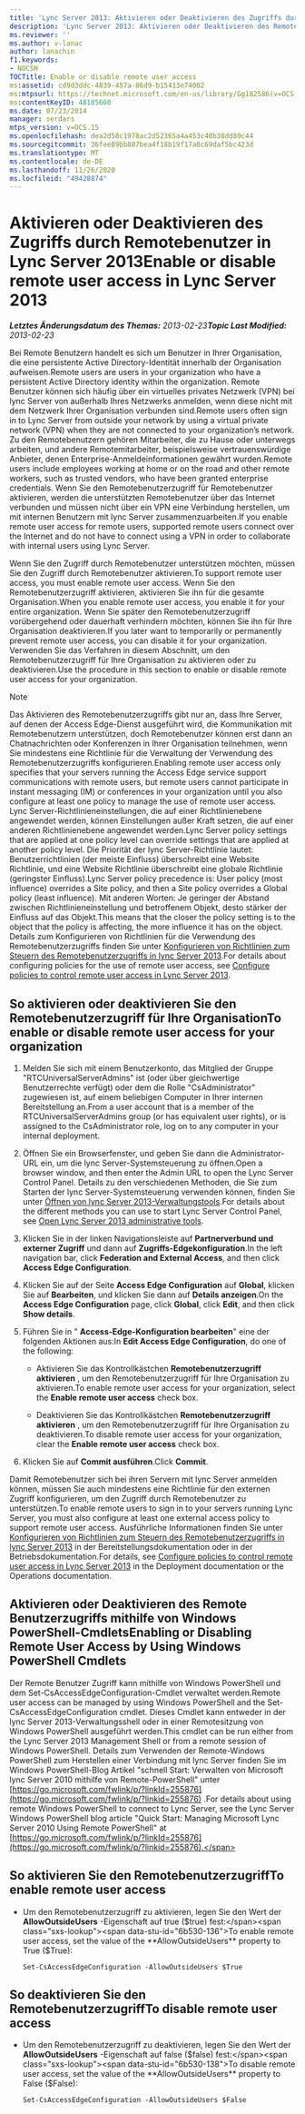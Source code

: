```yaml
---
title: 'Lync Server 2013: Aktivieren oder Deaktivieren des Zugriffs durch Remotebenutzer'
description: 'Lync Server 2013: Aktivieren oder Deaktivieren des Remotebenutzerzugriffs'
ms.reviewer: ''
ms.author: v-lanac
author: lanachin
f1.keywords:
- NOCSH
TOCTitle: Enable or disable remote user access
ms:assetid: cd9d3ddc-4839-457a-86d9-b15413e74002
ms:mtpsurl: https://technet.microsoft.com/en-us/library/Gg182586(v=OCS.15)
ms:contentKeyID: 48185660
ms.date: 07/23/2014
manager: serdars
mtps_version: v=OCS.15
ms.openlocfilehash: dea2d58c1978ac2d52365a4a453c40b38dd89c44
ms.sourcegitcommit: 36fee89bb887bea4f18b19f17a8c69daf5bc423d
ms.translationtype: MT
ms.contentlocale: de-DE
ms.lasthandoff: 11/26/2020
ms.locfileid: "49428874"
---
```

# <a name="enable-or-disable-remote-user-access-in-lync-server-2013"></a><span data-ttu-id="6b530-103">Aktivieren oder Deaktivieren des Zugriffs durch Remotebenutzer in Lync Server 2013</span><span class="sxs-lookup"><span data-stu-id="6b530-103">Enable or disable remote user access in Lync Server 2013</span></span>

<div data-xmlns="http://www.w3.org/1999/xhtml">

<div class="topic" data-xmlns="http://www.w3.org/1999/xhtml" data-msxsl="urn:schemas-microsoft-com:xslt" data-cs="https://msdn.microsoft.com/">

<div data-asp="https://msdn2.microsoft.com/asp">



</div>

<div id="mainSection">

<div id="mainBody"><span data-ttu-id="6b530-104">

<span> </span></span><span class="sxs-lookup"><span data-stu-id="6b530-104">

<span> </span></span></span>

<span data-ttu-id="6b530-105">_**Letztes Änderungsdatum des Themas:** 2013-02-23_</span><span class="sxs-lookup"><span data-stu-id="6b530-105">_**Topic Last Modified:** 2013-02-23_</span></span>

<span data-ttu-id="6b530-106">Bei Remote Benutzern handelt es sich um Benutzer in Ihrer Organisation, die eine persistente Active Directory-Identität innerhalb der Organisation aufweisen.</span><span class="sxs-lookup"><span data-stu-id="6b530-106">Remote users are users in your organization who have a persistent Active Directory identity within the organization.</span></span> <span data-ttu-id="6b530-107">Remote Benutzer können sich häufig über ein virtuelles privates Netzwerk (VPN) bei lync Server von außerhalb Ihres Netzwerks anmelden, wenn diese nicht mit dem Netzwerk Ihrer Organisation verbunden sind.</span><span class="sxs-lookup"><span data-stu-id="6b530-107">Remote users often sign in to Lync Server from outside your network by using a virtual private network (VPN) when they are not connected to your organization’s network.</span></span> <span data-ttu-id="6b530-108">Zu den Remotebenutzern gehören Mitarbeiter, die zu Hause oder unterwegs arbeiten, und andere Remotemitarbeiter, beispielsweise vertrauenswürdige Anbieter, denen Enterprise-Anmeldeinformationen gewährt wurden.</span><span class="sxs-lookup"><span data-stu-id="6b530-108">Remote users include employees working at home or on the road and other remote workers, such as trusted vendors, who have been granted enterprise credentials.</span></span> <span data-ttu-id="6b530-109">Wenn Sie den Remotebenutzerzugriff für Remotebenutzer aktivieren, werden die unterstützten Remotebenutzer über das Internet verbunden und müssen nicht über ein VPN eine Verbindung herstellen, um mit internen Benutzern mit lync Server zusammenzuarbeiten.</span><span class="sxs-lookup"><span data-stu-id="6b530-109">If you enable remote user access for remote users, supported remote users connect over the Internet and do not have to connect using a VPN in order to collaborate with internal users using Lync Server.</span></span>

<span data-ttu-id="6b530-110">Wenn Sie den Zugriff durch Remotebenutzer unterstützen möchten, müssen Sie den Zugriff durch Remotebenutzer aktivieren.</span><span class="sxs-lookup"><span data-stu-id="6b530-110">To support remote user access, you must enable remote user access.</span></span> <span data-ttu-id="6b530-111">Wenn Sie den Remotebenutzerzugriff aktivieren, aktivieren Sie ihn für die gesamte Organisation.</span><span class="sxs-lookup"><span data-stu-id="6b530-111">When you enable remote user access, you enable it for your entire organization.</span></span> <span data-ttu-id="6b530-112">Wenn Sie später den Remotebenutzerzugriff vorübergehend oder dauerhaft verhindern möchten, können Sie ihn für Ihre Organisation deaktivieren.</span><span class="sxs-lookup"><span data-stu-id="6b530-112">If you later want to temporarily or permanently prevent remote user access, you can disable it for your organization.</span></span> <span data-ttu-id="6b530-113">Verwenden Sie das Verfahren in diesem Abschnitt, um den Remotebenutzerzugriff für Ihre Organisation zu aktivieren oder zu deaktivieren.</span><span class="sxs-lookup"><span data-stu-id="6b530-113">Use the procedure in this section to enable or disable remote user access for your organization.</span></span>

<div>


> [!NOTE]  
> <span data-ttu-id="6b530-114">Das Aktivieren des Remotebenutzerzugriffs gibt nur an, dass Ihre Server, auf denen der Access Edge-Dienst ausgeführt wird, die Kommunikation mit Remotebenutzern unterstützen, doch Remotebenutzer können erst dann an Chatnachrichten oder Konferenzen in Ihrer Organisation teilnehmen, wenn Sie mindestens eine Richtlinie für die Verwaltung der Verwendung des Remotebenutzerzugriffs konfigurieren.</span><span class="sxs-lookup"><span data-stu-id="6b530-114">Enabling remote user access only specifies that your servers running the Access Edge service support communications with remote users, but remote users cannot participate in instant messaging (IM) or conferences in your organization until you also configure at least one policy to manage the use of remote user access.</span></span> <span data-ttu-id="6b530-115">Lync Server-Richtlinieneinstellungen, die auf einer Richtlinienebene angewendet werden, können Einstellungen außer Kraft setzen, die auf einer anderen Richtlinienebene angewendet werden.</span><span class="sxs-lookup"><span data-stu-id="6b530-115">Lync Server policy settings that are applied at one policy level can override settings that are applied at another policy level.</span></span> <span data-ttu-id="6b530-116">Die Priorität der lync Server-Richtlinie lautet: Benutzerrichtlinien (der meiste Einfluss) überschreibt eine Website Richtlinie, und eine Website Richtlinie überschreibt eine globale Richtlinie (geringster Einfluss).</span><span class="sxs-lookup"><span data-stu-id="6b530-116">Lync Server policy precedence is: User policy (most influence) overrides a Site policy, and then a Site policy overrides a Global policy (least influence).</span></span> <span data-ttu-id="6b530-117">Mit anderen Worten: Je geringer der Abstand zwischen Richtlinieneinstellung und betroffenem Objekt, desto stärker der Einfluss auf das Objekt.</span><span class="sxs-lookup"><span data-stu-id="6b530-117">This means that the closer the policy setting is to the object that the policy is affecting, the more influence it has on the object.</span></span> <span data-ttu-id="6b530-118">Details zum Konfigurieren von Richtlinien für die Verwendung des Remotebenutzerzugriffs finden Sie unter <A href="lync-server-2013-configure-policies-to-control-remote-user-access.md">Konfigurieren von Richtlinien zum Steuern des Remotebenutzerzugriffs in lync Server 2013</A>.</span><span class="sxs-lookup"><span data-stu-id="6b530-118">For details about configuring policies for the use of remote user access, see <A href="lync-server-2013-configure-policies-to-control-remote-user-access.md">Configure policies to control remote user access in Lync Server 2013</A>.</span></span>



</div>

<div>

## <a name="to-enable-or-disable-remote-user-access-for-your-organization"></a><span data-ttu-id="6b530-119">So aktivieren oder deaktivieren Sie den Remotebenutzerzugriff für Ihre Organisation</span><span class="sxs-lookup"><span data-stu-id="6b530-119">To enable or disable remote user access for your organization</span></span>

1.  <span data-ttu-id="6b530-120">Melden Sie sich mit einem Benutzerkonto, das Mitglied der Gruppe "RTCUniversalServerAdmins" ist (oder über gleichwertige Benutzerrechte verfügt) oder dem die Rolle "CsAdministrator" zugewiesen ist, auf einem beliebigen Computer in Ihrer internen Bereitstellung an.</span><span class="sxs-lookup"><span data-stu-id="6b530-120">From a user account that is a member of the RTCUniversalServerAdmins group (or has equivalent user rights), or is assigned to the CsAdministrator role, log on to any computer in your internal deployment.</span></span>

2.  <span data-ttu-id="6b530-121">Öffnen Sie ein Browserfenster, und geben Sie dann die Administrator-URL ein, um die lync Server-Systemsteuerung zu öffnen.</span><span class="sxs-lookup"><span data-stu-id="6b530-121">Open a browser window, and then enter the Admin URL to open the Lync Server Control Panel.</span></span> <span data-ttu-id="6b530-122">Details zu den verschiedenen Methoden, die Sie zum Starten der lync Server-Systemsteuerung verwenden können, finden Sie unter [Öffnen von lync Server 2013-Verwaltungstools](lync-server-2013-open-lync-server-administrative-tools.md).</span><span class="sxs-lookup"><span data-stu-id="6b530-122">For details about the different methods you can use to start Lync Server Control Panel, see [Open Lync Server 2013 administrative tools](lync-server-2013-open-lync-server-administrative-tools.md).</span></span>

3.  <span data-ttu-id="6b530-123">Klicken Sie in der linken Navigationsleiste auf **Partnerverbund und externer Zugriff** und dann auf **Zugriffs-Edgekonfiguration**.</span><span class="sxs-lookup"><span data-stu-id="6b530-123">In the left navigation bar, click **Federation and External Access**, and then click **Access Edge Configuration**.</span></span>

4.  <span data-ttu-id="6b530-124">Klicken Sie auf der Seite **Access Edge Configuration** auf **Global**, klicken Sie auf **Bearbeiten**, und klicken Sie dann auf **Details anzeigen**.</span><span class="sxs-lookup"><span data-stu-id="6b530-124">On the **Access Edge Configuration** page, click **Global**, click **Edit**, and then click **Show details**.</span></span>

5.  <span data-ttu-id="6b530-125">Führen Sie in " **Access-Edge-Konfiguration bearbeiten**" eine der folgenden Aktionen aus:</span><span class="sxs-lookup"><span data-stu-id="6b530-125">In **Edit Access Edge Configuration**, do one of the following:</span></span>
    
      - <span data-ttu-id="6b530-126">Aktivieren Sie das Kontrollkästchen **Remotebenutzerzugriff aktivieren** , um den Remotebenutzerzugriff für Ihre Organisation zu aktivieren.</span><span class="sxs-lookup"><span data-stu-id="6b530-126">To enable remote user access for your organization, select the **Enable remote user access** check box.</span></span>
    
      - <span data-ttu-id="6b530-127">Deaktivieren Sie das Kontrollkästchen **Remotebenutzerzugriff aktivieren** , um den Remotebenutzerzugriff für Ihre Organisation zu deaktivieren.</span><span class="sxs-lookup"><span data-stu-id="6b530-127">To disable remote user access for your organization, clear the **Enable remote user access** check box.</span></span>

6.  <span data-ttu-id="6b530-128">Klicken Sie auf **Commit ausführen**.</span><span class="sxs-lookup"><span data-stu-id="6b530-128">Click **Commit**.</span></span>

<span data-ttu-id="6b530-129">Damit Remotebenutzer sich bei ihren Servern mit lync Server anmelden können, müssen Sie auch mindestens eine Richtlinie für den externen Zugriff konfigurieren, um den Zugriff durch Remotebenutzer zu unterstützen.</span><span class="sxs-lookup"><span data-stu-id="6b530-129">To enable remote users to sign in to your servers running Lync Server, you must also configure at least one external access policy to support remote user access.</span></span> <span data-ttu-id="6b530-130">Ausführliche Informationen finden Sie unter [Konfigurieren von Richtlinien zum Steuern des Remotebenutzerzugriffs in lync Server 2013](lync-server-2013-configure-policies-to-control-remote-user-access.md) in der Bereitstellungsdokumentation oder in der Betriebsdokumentation.</span><span class="sxs-lookup"><span data-stu-id="6b530-130">For details, see [Configure policies to control remote user access in Lync Server 2013](lync-server-2013-configure-policies-to-control-remote-user-access.md) in the Deployment documentation or the Operations documentation.</span></span>

</div>

<div>

## <a name="enabling-or-disabling-remote-user-access-by-using-windows-powershell-cmdlets"></a><span data-ttu-id="6b530-131">Aktivieren oder Deaktivieren des Remote Benutzerzugriffs mithilfe von Windows PowerShell-Cmdlets</span><span class="sxs-lookup"><span data-stu-id="6b530-131">Enabling or Disabling Remote User Access by Using Windows PowerShell Cmdlets</span></span>

<span data-ttu-id="6b530-132">Der Remote Benutzer Zugriff kann mithilfe von Windows PowerShell und dem Set-CsAccessEdgeConfiguration-Cmdlet verwaltet werden.</span><span class="sxs-lookup"><span data-stu-id="6b530-132">Remote user access can be managed by using Windows PowerShell and the Set-CsAccessEdgeConfiguration cmdlet.</span></span> <span data-ttu-id="6b530-133">Dieses Cmdlet kann entweder in der lync Server 2013-Verwaltungsshell oder in einer Remotesitzung von Windows PowerShell ausgeführt werden.</span><span class="sxs-lookup"><span data-stu-id="6b530-133">This cmdlet can be run either from the Lync Server 2013 Management Shell or from a remote session of Windows PowerShell.</span></span> <span data-ttu-id="6b530-134">Details zum Verwenden der Remote-Windows PowerShell zum Herstellen einer Verbindung mit lync Server finden Sie im Windows PowerShell-Blog Artikel "schnell Start: Verwalten von Microsoft lync Server 2010 mithilfe von Remote-PowerShell" unter [https://go.microsoft.com/fwlink/p/?linkId=255876](https://go.microsoft.com/fwlink/p/?linkid=255876) .</span><span class="sxs-lookup"><span data-stu-id="6b530-134">For details about using remote Windows PowerShell to connect to Lync Server, see the Lync Server Windows PowerShell blog article "Quick Start: Managing Microsoft Lync Server 2010 Using Remote PowerShell" at [https://go.microsoft.com/fwlink/p/?linkId=255876](https://go.microsoft.com/fwlink/p/?linkid=255876).</span></span>

<div>

## <a name="to-enable-remote-user-access"></a><span data-ttu-id="6b530-135">So aktivieren Sie den Remotebenutzerzugriff</span><span class="sxs-lookup"><span data-stu-id="6b530-135">To enable remote user access</span></span>

  - <span data-ttu-id="6b530-136">Um den Remotebenutzerzugriff zu aktivieren, legen Sie den Wert der **AllowOutsideUsers** -Eigenschaft auf true ($true) fest:</span><span class="sxs-lookup"><span data-stu-id="6b530-136">To enable remote user access, set the value of the **AllowOutsideUsers** property to True ($True):</span></span>
    
        Set-CsAccessEdgeConfiguration -AllowOutsideUsers $True

</div>

<div>

## <a name="to-disable-remote-user-access"></a><span data-ttu-id="6b530-137">So deaktivieren Sie den Remotebenutzerzugriff</span><span class="sxs-lookup"><span data-stu-id="6b530-137">To disable remote user access</span></span>

  - <span data-ttu-id="6b530-138">Um den Remotebenutzerzugriff zu deaktivieren, legen Sie den Wert der **AllowOutsideUsers** -Eigenschaft auf false ($false) fest:</span><span class="sxs-lookup"><span data-stu-id="6b530-138">To disable remote user access, set the value of the **AllowOutsideUsers** property to False ($False):</span></span>
    
        Set-CsAccessEdgeConfiguration -AllowOutsideUsers $False

<span data-ttu-id="6b530-139"></div>

</div>

</div>

<span> </span>

</div>

</div>

</span><span class="sxs-lookup"><span data-stu-id="6b530-139"></div>

</div>

</div>

<span> </span>

</div>

</div>

</span></span></div>

